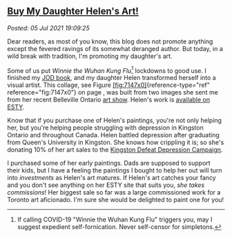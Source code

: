
[Buy My Daughter Helen's Art!](http://analyzethedatanotthedrivel.org/2021/07/05/buy-my-daughter-helens-art/) 
------------------------------------------------------------------------------------------------------------

*Posted: 05 Jul 2021 19:09:25*

Dear readers, as most of you know, this blog does not promote anything
except the fevered ravings of its somewhat deranged author. But today,
in a wild break with tradition, I'm promoting my daughter's art.

Some of us put *Winnie the Wuhan Kung Flu*[^7147x1] lockdowns to good use. I
finished my [JOD book](https://www.amazon.com/dp/B08M2KBMND), and my
daughter Helen transformed herself into a visual artist. This collage,
see Figure [\[fig:7147x0\]](#fig:7147x0){reference-type="ref"
reference="fig:7147x0"} on page , was built from two images she sent me
from her recent Belleville Ontario [art show](https://bazaarmarket.ca/).
Helen's work is [available on
ESTY](https://www.etsy.com/shop/HBBArtByHelen?ref=profile_header).

Know that if you purchase one of Helen's paintings, you're not only
helping her, but you're helping people struggling with depression in
Kingston Ontario and throughout Canada. Helen battled depression after
graduating from Queen's University in Kingston. She knows how crippling
it is; so she's donating 10% of her art sales to the [Kingston Defeat
Depression Campaign](https://www.defeatdepression.ca/).

I purchased some of her early paintings. Dads are supposed to support
their kids, but I have a feeling the paintings I bought to help her out
will turn into *investments* as Helen's art matures. If Helen's art
catches your fancy and you don't see anything on her ESTY site that
suits you, *she takes commissions*! Her biggest sale so far was a large
commissioned work for a Toronto art aficionado. I'm sure she would be
delighted to paint one for you!

[^7147x1]: If calling COVID-19 "Winnie the Wuhan Kung Flu" triggers you, may
    I suggest expedient self-fornication. Never self-censor for
    simpletons.
